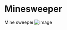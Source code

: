 # Minesweeper
Mine sweeper
![image](https://user-images.githubusercontent.com/61108925/211160509-a53f0b08-8c83-4846-8e28-38835c821311.png)
